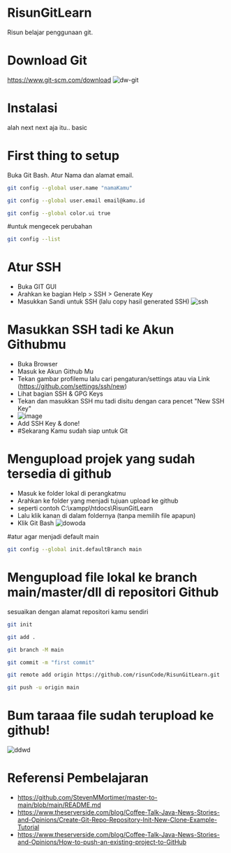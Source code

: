 # RisunGitLearn
Risun belajar penggunaan git.

# Download Git 
https://www.git-scm.com/download 
![dw-git](https://github.com/risunCode/RisunGitLearn/assets/155391863/1e7747fe-ab17-4e25-be14-56ad10f39c22)

# Instalasi
alah next next aja itu.. basic

# First thing to setup
Buka Git Bash.
Atur Nama dan alamat email.
```bash
git config --global user.name "namaKamu"
```
```bash
git config --global user.email email@kamu.id
```
```bash
git config --global color.ui true
```   

#untuk mengecek perubahan
```bash
git config --list
```    

# Atur SSH
- Buka GIT GUI
- Arahkan ke bagian Help > SSH > Generate Key
- Masukkan Sandi untuk SSH (lalu copy hasil generated SSH) 
![ssh](https://github.com/risunCode/RisunGitLearn/assets/155391863/8a8ce967-aa98-4b6e-9357-9c7c0e0f247f)

# Masukkan SSH tadi ke Akun Githubmu
- Buka Browser
- Masuk ke Akun Github Mu
- Tekan gambar profilemu lalu cari pengaturan/settings atau via Link (https://github.com/settings/ssh/new)
- Lihat bagian SSH & GPG Keys
- Tekan dan masukkan SSH mu tadi disitu dengan cara pencet "New SSH Key"
- ![image](https://github.com/risunCode/RisunGitLearn/assets/155391863/6ff2df2e-2249-41af-92b3-032a58618497)
- Add SSH Key & done!
- #Sekarang Kamu sudah siap untuk Git



# Mengupload projek yang sudah tersedia di github
- Masuk ke folder lokal di perangkatmu
- Arahkan ke folder yang menjadi tujuan upload ke github
- seperti contoh C:\xampp\htdocs\RisunGitLearn
- Lalu klik kanan di dalam foldernya (tanpa memilih file apapun)
- Klik Git Bash 
![dowoda](https://github.com/risunCode/RisunGitLearn/assets/155391863/26c03196-2324-4b6d-912f-ff6de63d8cea)

  
#atur agar menjadi default main
```bash
git config --global init.defaultBranch main
```

# Mengupload file lokal ke branch main/master/dll di repositori Github
sesuaikan dengan alamat repositori kamu sendiri
```bash
git init
```
```bash
git add .
```
```bash
git branch -M main
```
```bash
git commit -m "first commit"
```
```bash
git remote add origin https://github.com/risunCode/RisunGitLearn.git
```
```bash
git push -u origin main
``` 
# Bum taraaa file sudah terupload ke github!
![ddwd](https://github.com/risunCode/RisunGitLearn/assets/155391863/f061ad35-c931-42b9-94a7-82c9e390ed04)


# Referensi Pembelajaran
- https://github.com/StevenMMortimer/master-to-main/blob/main/README.md
- https://www.theserverside.com/blog/Coffee-Talk-Java-News-Stories-and-Opinions/Create-Git-Repo-Repository-Init-New-Clone-Example-Tutorial
- https://www.theserverside.com/blog/Coffee-Talk-Java-News-Stories-and-Opinions/How-to-push-an-existing-project-to-GitHub
